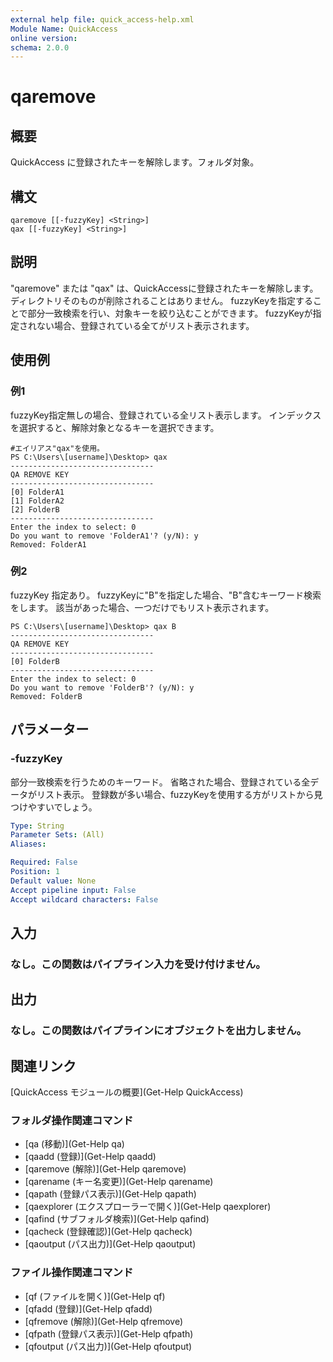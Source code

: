 ```yaml
---
external help file: quick_access-help.xml
Module Name: QuickAccess
online version:
schema: 2.0.0
---
```


# qaremove

## 概要
QuickAccess に登録されたキーを解除します。フォルダ対象。

## 構文
```
qaremove [[-fuzzyKey] <String>]
qax [[-fuzzyKey] <String>]
```

## 説明
"qaremove" または "qax" は、QuickAccessに登録されたキーを解除します。
ディレクトリそのものが削除されることはありません。
fuzzyKeyを指定することで部分一致検索を行い、対象キーを絞り込むことができます。
fuzzyKeyが指定されない場合、登録されている全てがリスト表示されます。

## 使用例

### 例1
fuzzyKey指定無しの場合、登録されている全リスト表示します。
インデックスを選択すると、解除対象となるキーを選択できます。

```
#エイリアス"qax"を使用。
PS C:\Users\[username]\Desktop> qax
--------------------------------
QA REMOVE KEY
--------------------------------
[0] FolderA1
[1] FolderA2
[2] FolderB
--------------------------------
Enter the index to select: 0
Do you want to remove 'FolderA1'? (y/N): y
Removed: FolderA1
```
### 例2
fuzzyKey 指定あり。
fuzzyKeyに"B"を指定した場合、"B"含むキーワード検索をします。
該当があった場合、一つだけでもリスト表示されます。
```
PS C:\Users\[username]\Desktop> qax B
--------------------------------
QA REMOVE KEY
--------------------------------
[0] FolderB
--------------------------------
Enter the index to select: 0
Do you want to remove 'FolderB'? (y/N): y
Removed: FolderB
```
## パラメーター
### -fuzzyKey
部分一致検索を行うためのキーワード。
省略された場合、登録されている全データがリスト表示。
登録数が多い場合、fuzzyKeyを使用する方がリストから見つけやすいでしょう。

```yaml
Type: String
Parameter Sets: (All)
Aliases:

Required: False
Position: 1
Default value: None
Accept pipeline input: False
Accept wildcard characters: False
```
## 入力
### なし。この関数はパイプライン入力を受け付けません。
## 出力
### なし。この関数はパイプラインにオブジェクトを出力しません。
## 関連リンク
[QuickAccess モジュールの概要](Get-Help QuickAccess)
### フォルダ操作関連コマンド
* [qa (移動)](Get-Help qa)
* [qaadd (登録)](Get-Help qaadd)
* [qaremove (解除)](Get-Help qaremove)
* [qarename (キー名変更)](Get-Help qarename)
* [qapath (登録パス表示)](Get-Help qapath)
* [qaexplorer (エクスプローラーで開く)](Get-Help qaexplorer)
* [qafind (サブフォルダ検索)](Get-Help qafind)
* [qacheck (登録確認)](Get-Help qacheck)
* [qaoutput (パス出力)](Get-Help qaoutput)
### ファイル操作関連コマンド
* [qf (ファイルを開く)](Get-Help qf)
* [qfadd (登録)](Get-Help qfadd)
* [qfremove (解除)](Get-Help qfremove)
* [qfpath (登録パス表示)](Get-Help qfpath)
* [qfoutput (パス出力)](Get-Help qfoutput)
